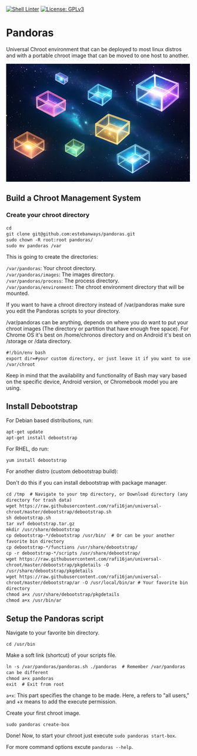 [![Shell Linter](https://github.com/estebanways/pandoras/actions/workflows/shell-linter.yml/badge.svg)](https://github.com/estebanways/pandoras/actions/workflows/shell-linter.yml) [![License: GPLv3](https://img.shields.io/badge/License-GPLv3-blue.svg)](https://www.gnu.org/licenses/gpl-3.0)

# Pandoras

Universal Chroot environment that can be deployed to most linux distros and with a portable chroot image that can be moved to one host to another.

<img alt="sword-vim" src="./pandoras.jpg?raw=true" width="500" height="320" />

## Build a Chroot Management System

### Create your chroot directory

```shell
cd
git clone git@github.com:estebanways/pandoras.git 
sudo chown -R root:root pandoras/
sudo mv pandoras /var 
```

This is going to create the directories:

`/var/pandoras`: Your chroot directory.
<br />`/var/pandoras/images`: The images directory.
<br />`/var/pandoras/process`: The process directory.
<br />`/var/pandoras/environment`: The chroot environment directory that will be mounted.

If you want to have a chroot directory instead of /var/pandoras make sure you edit the Pandoras scripts to your directory.

/var/pandoras can be anything, depends on where you do want to put your chroot images (The directory or partition that have enough free space). For Chrome OS it's best on /home/chronos directory and on Android it's best on /storage or /data directory.

```shell
#!/bin/env bash
export dir=#your custom directory, or just leave it if you want to use /var/chroot
```

Keep in mind that the availability and functionality of Bash may vary based on the specific device, Android version, or Chromebook model you are using.

## Install Debootstrap

For Debian based distributions, run:

```shell
apt-get update
apt-get install debootstrap
```

For RHEL, do run:

```shell
yum install debootstrap
```

For another distro (custom debootstrap build):

Don't do this if you can install debootstrap with package manager.

```shell
cd /tmp  # Navigate to your tmp directory, or Download directory (any directory for trash data)
wget https://raw.githubusercontent.com/rafi16jan/universal-chroot/master/debootstrap/debootstrap.sh
sh debootstrap.sh
tar xvf debootstrap.tar.gz
mkdir /usr/share/debootstrap
cp debootstrap-*/debootstrap /usr/bin/  # Or can be your another favorite bin directory
cp debootstrap-*/functions /usr/share/debootstrap/
cp -r debootstrap-*/scripts /usr/share/debootstrap/
wget https://raw.githubusercontent.com/rafi16jan/universal-chroot/master/debootstrap/pkgdetails -O /usr/share/debootstrap/pkgdetails
wget https://raw.githubusercontent.com/rafi16jan/universal-chroot/master/debootstrap/ar -O /usr/local/bin/ar # Your favorite bin directory
chmod a+x /usr/share/debootstrap/pkgdetails
chmod a+x /usr/bin/ar
```

## Setup the Pandoras script

Navigate to your favorite bin directory.

```shell
cd /usr/bin
```

Make a soft link (shortcut) of your scripts file.

```
ln -s /var/pandoras/pandoras.sh ./pandoras  # Remember /var/pandoras can be different
chmod a+x pandoras
exit  # Exit from root
```

`a+x`: This part specifies the change to be made. Here, a refers to "all users," and +x means to add the execute permission.

Create your first chroot image.

```
sudo pandoras create-box
```

Done! Now, to start your chroot just execute `sudo pandoras start-box`.

For more command options excute `pandoras --help`.

